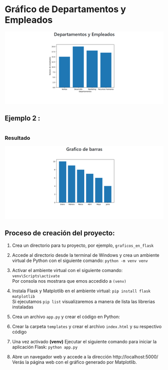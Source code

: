 #   Gráfico de Departamentos y Empleados
<p aling="center">
    <img src="1.png" alt="">
</p>


##  Ejemplo 2 :
```py

```
### Resultado
<p aling="center">
    <img src="2.png" alt="">
</p>



##  Proceso de creación del proyecto:
1. Crea un directorio para tu proyecto, por ejemplo, `graficos_en_flask`

2. Accede al directorio desde la terminal de Windows y crea un ambiente virtual de Python con el siguiente comando:
`python -m venv venv`

3. Activar el ambiente virtual con el siguiente comando:
`venv\Scripts\activate` <br>
Por consola nos mostrara que emos accedido a `(venv)`

4. Instala Flask y Matplotlib en el ambiente virtual:
`pip install flask matplotlib` <br>
Si ejecutamos `pip list` visualizaremos a manera de lista las librerias instaladas

5. Crea un archivo `app.py` y crear el código en Python:

6. Crear la carpeta `templates` y crear el archivo `index.html` y su respectivo código

7. Una vez activado **(venv)** Ejecutar el siguiente comando para iniciar la aplicación Flask:
`python app.py`

8. Abre un navegador web y accede a la dirección http://localhost:5000/ <br>
Verás la página web con el gráfico generado por Matplotlib.